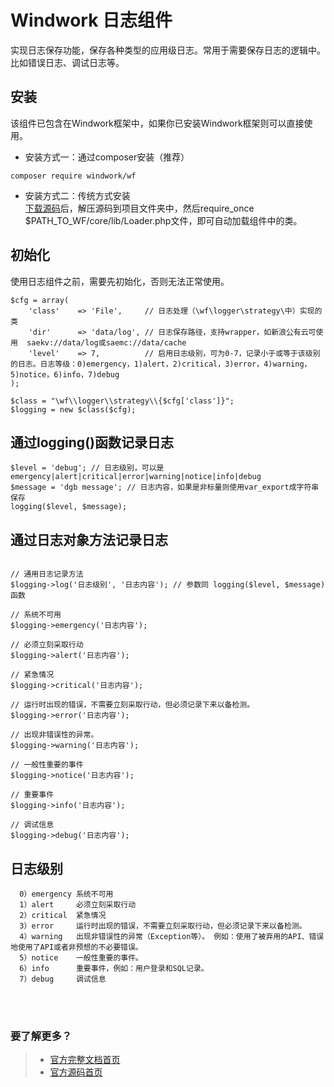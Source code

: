Windwork 日志组件
========================
实现日志保存功能，保存各种类型的应用级日志。常用于需要保存日志的逻辑中。比如错误日志、调试日志等。

## 安装
该组件已包含在Windwork框架中，如果你已安装Windwork框架则可以直接使用。

- 安装方式一：通过composer安装（推荐）  
```
composer require windwork/wf
```

- 安装方式二：传统方式安装  
[下载源码](https://github.com/windwork/wf/releases)后，解压源码到项目文件夹中，然后require_once $PATH_TO_WF/core/lib/Loader.php文件，即可自动加载组件中的类。

## 初始化
使用日志组件之前，需要先初始化，否则无法正常使用。
```
$cfg = array(
    'class'    => 'File',     // 日志处理（\wf\logger\strategy\中）实现的类
    'dir'      => 'data/log', // 日志保存路径，支持wrapper，如新浪公有云可使用  saekv://data/log或saemc://data/cache
    'level'    => 7,          // 启用日志级别，可为0-7，记录小于或等于该级别的日志。日志等级：0)emergency，1)alert，2)critical，3)error，4)warning，5)notice，6)info，7)debug
);

$class = "\wf\\logger\\strategy\\{$cfg['class']}";
$logging = new $class($cfg);

```

## 通过logging()函数记录日志

```
$level = 'debug'; // 日志级别，可以是 emergency|alert|critical|error|warning|notice|info|debug
$message = 'dgb message'; // 日志内容，如果是非标量则使用var_export成字符串保存
logging($level, $message);
```

## 通过日志对象方法记录日志

```

// 通用日志记录方法
$logging->log('日志级别', '日志内容'); // 参数同 logging($level, $message)函数

// 系统不可用
$logging->emergency('日志内容');

// 必须立刻采取行动
$logging->alert('日志内容');

// 紧急情况
$logging->critical('日志内容');

// 运行时出现的错误，不需要立刻采取行动，但必须记录下来以备检测。
$logging->error('日志内容');

// 出现非错误性的异常。
$logging->warning('日志内容');

// 一般性重要的事件
$logging->notice('日志内容');

// 重要事件
$logging->info('日志内容');

// 调试信息
$logging->debug('日志内容');

```

## 日志级别
```
  0）emergency 系统不可用
  1）alert     必须立刻采取行动
  2）critical  紧急情况
  3）error     运行时出现的错误，不需要立刻采取行动，但必须记录下来以备检测。
  4）warning   出现非错误性的异常（Exception等）。 例如：使用了被弃用的API、错误地使用了API或者非预想的不必要错误。
  5）notice    一般性重要的事件。
  6）info      重要事件，例如：用户登录和SQL记录。
  7）debug     调试信息
```



<br />  
<br />  

### 要了解更多？  
> - [官方完整文档首页](http://docs.windwork.org/manual/)  
> - [官方源码首页](https://github.com/windwork)  
